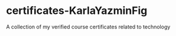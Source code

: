 # certificates-KarlaYazminFig
A collection of my verified course certificates related to  technology
